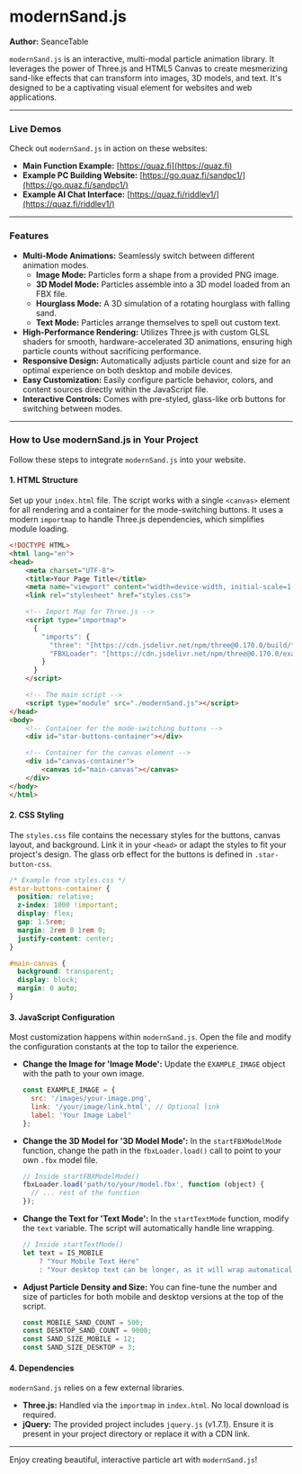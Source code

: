 # modernSand.js

**Author:** SeanceTable

`modernSand.js` is an interactive, multi-modal particle animation library. It leverages the power of Three.js and HTML5 Canvas to create mesmerizing sand-like effects that can transform into images, 3D models, and text. It's designed to be a captivating visual element for websites and web applications.

---

### **Live Demos**

Check out `modernSand.js` in action on these websites:

* **Main Function Example:** [https://quaz.fi](https://quaz.fi)
* **Example PC Building Website:** [https://go.quaz.fi/sandpc1/](https://go.quaz.fi/sandpc1/)
* **Example AI Chat Interface:** [https://quaz.fi/riddlev1/](https://quaz.fi/riddlev1/)

---

### **Features**

* **Multi-Mode Animations:** Seamlessly switch between different animation modes.
    * **Image Mode:** Particles form a shape from a provided PNG image.
    * **3D Model Mode:** Particles assemble into a 3D model loaded from an FBX file.
    * **Hourglass Mode:** A 3D simulation of a rotating hourglass with falling sand.
    * **Text Mode:** Particles arrange themselves to spell out custom text.
* **High-Performance Rendering:** Utilizes Three.js with custom GLSL shaders for smooth, hardware-accelerated 3D animations, ensuring high particle counts without sacrificing performance.
* **Responsive Design:** Automatically adjusts particle count and size for an optimal experience on both desktop and mobile devices.
* **Easy Customization:** Easily configure particle behavior, colors, and content sources directly within the JavaScript file.
* **Interactive Controls:** Comes with pre-styled, glass-like orb buttons for switching between modes.

---

### **How to Use modernSand.js in Your Project**

Follow these steps to integrate `modernSand.js` into your website.

#### **1. HTML Structure**

Set up your `index.html` file. The script works with a single `<canvas>` element for all rendering and a container for the mode-switching buttons. It uses a modern `importmap` to handle Three.js dependencies, which simplifies module loading.

```html
<!DOCTYPE HTML>
<html lang="en">
<head>
    <meta charset="UTF-8">
    <title>Your Page Title</title>
    <meta name="viewport" content="width=device-width, initial-scale=1.0">
    <link rel="stylesheet" href="styles.css">

    <!-- Import Map for Three.js -->
    <script type="importmap">
      {
        "imports": {
          "three": "[https://cdn.jsdelivr.net/npm/three@0.170.0/build/three.module.js](https://cdn.jsdelivr.net/npm/three@0.170.0/build/three.module.js)",
          "FBXLoader": "[https://cdn.jsdelivr.net/npm/three@0.170.0/examples/jsm/loaders/FBXLoader.js](https://cdn.jsdelivr.net/npm/three@0.170.0/examples/jsm/loaders/FBXLoader.js)"
        }
      }
    </script>

    <!-- The main script -->
    <script type="module" src="./modernSand.js"></script>
</head>
<body>
    <!-- Container for the mode-switching buttons -->
    <div id="star-buttons-container"></div>

    <!-- Container for the canvas element -->
    <div id="canvas-container">
        <canvas id="main-canvas"></canvas>
    </div>
</body>
</html>
```

#### **2. CSS Styling**

The `styles.css` file contains the necessary styles for the buttons, canvas layout, and background. Link it in your `<head>` or adapt the styles to fit your project's design. The glass orb effect for the buttons is defined in `.star-button-css`.

```css
/* Example from styles.css */
#star-buttons-container {
  position: relative;
  z-index: 1000 !important;
  display: flex;
  gap: 1.5rem;
  margin: 2rem 0 1rem 0;
  justify-content: center;
}

#main-canvas {
  background: transparent;
  display: block;
  margin: 0 auto;
}
```

#### **3. JavaScript Configuration**

Most customization happens within `modernSand.js`. Open the file and modify the configuration constants at the top to tailor the experience.

* **Change the Image for 'Image Mode':**
    Update the `EXAMPLE_IMAGE` object with the path to your own image.

    ```javascript
    const EXAMPLE_IMAGE = {
      src: '/images/your-image.png',
      link: '/your/image/link.html', // Optional link
      label: 'Your Image Label'
    };
    ```

* **Change the 3D Model for '3D Model Mode':**
    In the `startFBXModelMode` function, change the path in the `fbxLoader.load()` call to point to your own `.fbx` model file.

    ```javascript
    // Inside startFBXModelMode()
    fbxLoader.load('path/to/your/model.fbx', function (object) {
      // ... rest of the function
    });
    ```

* **Change the Text for 'Text Mode':**
    In the `startTextMode` function, modify the `text` variable. The script will automatically handle line wrapping.

    ```javascript
    // Inside startTextMode()
    let text = IS_MOBILE 
        ? "Your Mobile Text Here"
        : "Your desktop text can be longer, as it will wrap automatically.";
    ```

* **Adjust Particle Density and Size:**
    You can fine-tune the number and size of particles for both mobile and desktop versions at the top of the script.

    ```javascript
    const MOBILE_SAND_COUNT = 500;
    const DESKTOP_SAND_COUNT = 9000;
    const SAND_SIZE_MOBILE = 12;
    const SAND_SIZE_DESKTOP = 3;
    ```

#### **4. Dependencies**

`modernSand.js` relies on a few external libraries.

* **Three.js:** Handled via the `importmap` in `index.html`. No local download is required.
* **jQuery:** The provided project includes `jquery.js` (v1.7.1). Ensure it is present in your project directory or replace it with a CDN link.

---
Enjoy creating beautiful, interactive particle art with `modernSand.js`!
